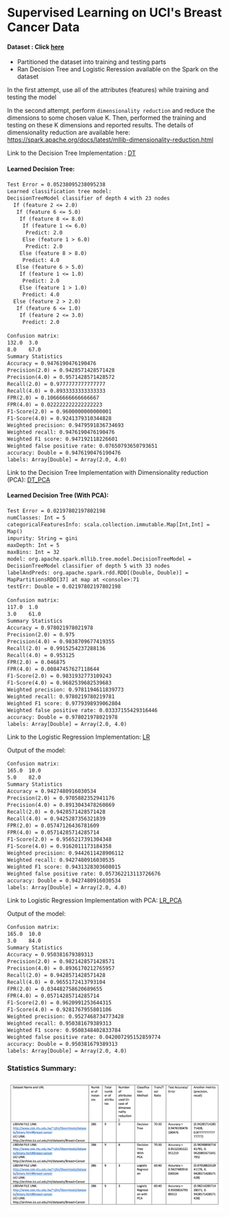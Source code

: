# Supervised Learning on UCI's Breast Cancer Data

#### Dataset : Click [here](https://archive.ics.uci.edu/ml/datasets/breast+cancer+wisconsin+%28original%29)

* Partitioned the dataset into training and testing parts
* Ran Decision Tree and Logistic Reression available on the Spark on the dataset

In the first attempt, use all of the attributes (features) while training and testing the model <br>

In the second attempt, perform `dimensionality reduction` and reduce the dimensions to some chosen value K. Then, performed the training and testing on these K dimensions and reported results. The details of dimensionality reduction are available here: https://spark.apache.org/docs/latest/mllib-dimensionality-reduction.html <br>

Link to the Decision Tree Implementation : [DT](https://databricks-prod-cloudfront.cloud.databricks.com/public/4027ec902e239c93eaaa8714f173bcfc/167428040012665/2841578069654501/8971546509206599/latest.html) <br>

#### Learned Decision Tree:

```
Test Error = 0.05238095238095238
Learned classification tree model:
DecisionTreeModel classifier of depth 4 with 23 nodes
  If (feature 2 <= 2.0)
   If (feature 6 <= 5.0)
    If (feature 8 <= 8.0)
     If (feature 1 <= 6.0)
      Predict: 2.0
     Else (feature 1 > 6.0)
      Predict: 2.0
    Else (feature 8 > 8.0)
     Predict: 4.0
   Else (feature 6 > 5.0)
    If (feature 1 <= 1.0)
     Predict: 2.0
    Else (feature 1 > 1.0)
     Predict: 4.0
  Else (feature 2 > 2.0)
   If (feature 6 <= 1.0)
    If (feature 2 <= 3.0)
     Predict: 2.0

Confusion matrix:
132.0  3.0   
8.0    67.0  
Summary Statistics
Accuracy = 0.9476190476190476
Precision(2.0) = 0.9428571428571428
Precision(4.0) = 0.9571428571428572
Recall(2.0) = 0.9777777777777777
Recall(4.0) = 0.8933333333333333
FPR(2.0) = 0.10666666666666667
FPR(4.0) = 0.022222222222222223
F1-Score(2.0) = 0.9600000000000001
F1-Score(4.0) = 0.9241379310344828
Weighted precision: 0.9479591836734693
Weighted recall: 0.9476190476190476
Weighted F1 score: 0.947192118226601
Weighted false positive rate: 0.07650793650793651
accuracy: Double = 0.9476190476190476
labels: Array[Double] = Array(2.0, 4.0)
```
Link to the Decision Tree Implementation with Dimensionality reduction (PCA): [DT_PCA](https://databricks-prod-cloudfront.cloud.databricks.com/public/4027ec902e239c93eaaa8714f173bcfc/167428040012665/2243788287462920/8971546509206599/latest.html)

#### Learned Decision Tree (With PCA):

```
Test Error = 0.02197802197802198
numClasses: Int = 5
categoricalFeaturesInfo: scala.collection.immutable.Map[Int,Int] = Map()
impurity: String = gini
maxDepth: Int = 5
maxBins: Int = 32
model: org.apache.spark.mllib.tree.model.DecisionTreeModel = DecisionTreeModel classifier of depth 5 with 33 nodes
labelAndPreds: org.apache.spark.rdd.RDD[(Double, Double)] = MapPartitionsRDD[37] at map at <console>:71
testErr: Double = 0.02197802197802198

Confusion matrix:
117.0  1.0   
3.0    61.0  
Summary Statistics
Accuracy = 0.978021978021978
Precision(2.0) = 0.975
Precision(4.0) = 0.9838709677419355
Recall(2.0) = 0.9915254237288136
Recall(4.0) = 0.953125
FPR(2.0) = 0.046875
FPR(4.0) = 0.00847457627118644
F1-Score(2.0) = 0.9831932773109243
F1-Score(4.0) = 0.9682539682539683
Weighted precision: 0.9781194611839773
Weighted recall: 0.9780219780219781
Weighted F1 score: 0.9779398939062804
Weighted false positive rate: 0.03337155429316446
accuracy: Double = 0.978021978021978
labels: Array[Double] = Array(2.0, 4.0)
```
Link to the Logistic Regression Implementation: [LR](https://databricks-prod-cloudfront.cloud.databricks.com/public/4027ec902e239c93eaaa8714f173bcfc/167428040012665/2243788287462925/8971546509206599/latest.html)

Output of the model:
```
Confusion matrix:
165.0  10.0  
5.0    82.0  
Summary Statistics
Accuracy = 0.9427480916030534
Precision(2.0) = 0.9705882352941176
Precision(4.0) = 0.8913043478260869
Recall(2.0) = 0.9428571428571428
Recall(4.0) = 0.9425287356321839
FPR(2.0) = 0.05747126436781609
FPR(4.0) = 0.05714285714285714
F1-Score(2.0) = 0.9565217391304348
F1-Score(4.0) = 0.9162011173184358
Weighted precision: 0.9442611428906112
Weighted recall: 0.9427480916030535
Weighted F1 score: 0.9431328303608015
Weighted false positive rate: 0.057362213113726676
accuracy: Double = 0.9427480916030534
labels: Array[Double] = Array(2.0, 4.0)
```

Link to Logistic Regression Implementation with PCA: [LR_PCA](https://databricks-prod-cloudfront.cloud.databricks.com/public/4027ec902e239c93eaaa8714f173bcfc/167428040012665/212149162646688/8971546509206599/latest.html)

Output of the model:

```
Confusion matrix:
165.0  10.0  
3.0    84.0  
Summary Statistics
Accuracy = 0.950381679389313
Precision(2.0) = 0.9821428571428571
Precision(4.0) = 0.8936170212765957
Recall(2.0) = 0.9428571428571428
Recall(4.0) = 0.9655172413793104
FPR(2.0) = 0.034482758620689655
FPR(4.0) = 0.05714285714285714
F1-Score(2.0) = 0.9620991253644315
F1-Score(4.0) = 0.9281767955801106
Weighted precision: 0.9527468734773428
Weighted recall: 0.950381679389313
Weighted F1 score: 0.9508348402833784
Weighted false positive rate: 0.042007295152859774
accuracy: Double = 0.950381679389313
labels: Array[Double] = Array(2.0, 4.0)
```

### Statistics Summary:
![](https://github.com/chanddu/Supervised-Learning-on-UCI-s-Breast-Cancer-Data/blob/master/Statistics%20Summary.png)
